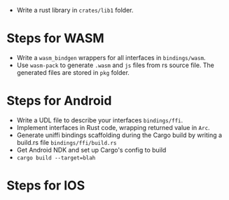 - Write a rust library in `crates/lib1` folder.

# Steps for WASM
- Write a `wasm_bindgen` wrappers for all interfaces in `bindings/wasm`.
- Use `wasm-pack` to generate `.wasm` and `js` files from rs source file. The generated files are stored in `pkg` folder.

# Steps for Android
- Write a UDL file to describe your interfaces `bindings/ffi`.
- Implement interfaces in Rust code, wrapping returned value in `Arc`.
- Generate uniffi bindings scaffolding during the Cargo build by writing a build.rs file `bindings/ffi/build.rs`
- Get Android NDK and set up Cargo's config to build
- `cargo build --target=blah`

# Steps for IOS
